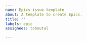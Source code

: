 ```yaml
---
name: Epics issue template
about: A template to create Epics.
title: ''
labels: epic
assignees: toboutal

---
```



